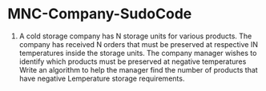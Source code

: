 # MNC-Company-SudoCode

1. A cold storage company has N storage units for various products. The company has received N orders that must be preserved at respective IN temperatures inside the storage units. The company manager wishes to identify which products must be preserved at negative temperatures Write an algorithm to help the manager find the number of products that have negative Lemperature storage requirements.
